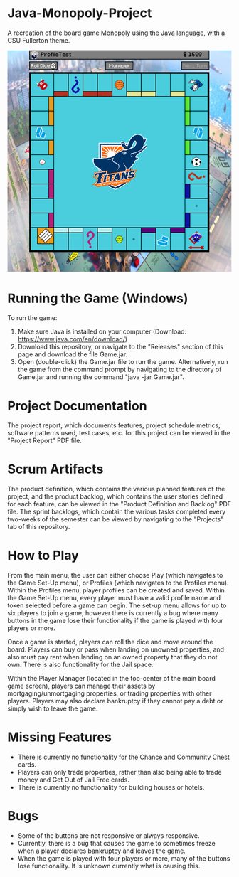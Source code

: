 # Java-Monopoly-Project
A recreation of the board game Monopoly using the Java language, with a CSU Fullerton theme.

![Screenshot](https://github.com/jackloague1/Java-Monopoly-Project/blob/main/game-screenshot.PNG)

# Running the Game (Windows)
To run the game:
1) Make sure Java is installed on your computer (Download: https://www.java.com/en/download/)
2) Download this repository, or navigate to the "Releases" section of this page and download the file Game.jar.
3) Open (double-click) the Game.jar file to run the game. Alternatively, run the game from the command prompt by navigating to the directory of Game.jar and running the command "java -jar Game.jar".

# Project Documentation
The project report, which documents features, project schedule metrics, software patterns used, test cases, etc. for this project can be viewed in the "Project Report" PDF file.

# Scrum Artifacts
The product definition, which contains the various planned features of the project, and the product backlog, which contains the user stories defined for each feature, can be viewed in the "Product Definition and Backlog" PDF file. The sprint backlogs, which contain the various tasks completed every two-weeks of the semester can be viewed by navigating to the "Projects" tab of this repository.

# How to Play
From the main menu, the user can either choose Play (which navigates to the Game Set-Up menu), or Profiles (which navigates to the Profiles menu). Within the Profiles menu, player profiles can be created and saved. Within the Game Set-Up menu, every player must have a valid profile name and token selected before a game can begin. The set-up menu allows for up to six players to join a game, however there is currently a bug where many buttons in the game lose their functionality if the game is played with four players or more.

Once a game is started, players can roll the dice and move around the board. Players can buy or pass when landing on unowned properties, and also must pay rent when landing on an owned property that they do not own. There is also functionality for the Jail space.

Within the Player Manager (located in the top-center of the main board game screen), players can manage their assets by mortgaging/unmortgaging properties, or trading properties with other players. Players may also declare bankruptcy if they cannot pay a debt or simply wish to leave the game.

# Missing Features
* There is currently no functionality for the Chance and Community Chest cards.
* Players can only trade properties, rather than also being able to trade money and Get Out of Jail Free cards.
* There is currently no functionality for building houses or hotels.

# Bugs
* Some of the buttons are not responsive or always responsive.
* Currently, there is a bug that causes the game to sometimes freeze when a player declares bankruptcy and leaves the game.
* When the game is played with four players or more, many of the buttons lose functionality. It is unknown currently what is causing this.
